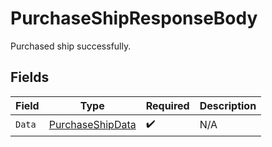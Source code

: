 # PurchaseShipResponseBody

Purchased ship successfully.


## Fields

| Field                                                         | Type                                                          | Required                                                      | Description                                                   |
| ------------------------------------------------------------- | ------------------------------------------------------------- | ------------------------------------------------------------- | ------------------------------------------------------------- |
| `Data`                                                        | [PurchaseShipData](../../Models/Requests/PurchaseShipData.md) | :heavy_check_mark:                                            | N/A                                                           |